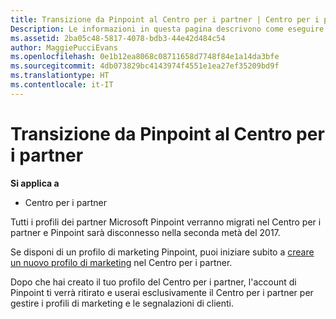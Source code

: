 ```yaml
---
title: Transizione da Pinpoint al Centro per i partner | Centro per i partner
Description: Le informazioni in questa pagina descrivono come eseguire la transizione da Pinpoint al Centro per i partner.
ms.assetid: 2ba05c48-5817-4078-bdb3-44e42d484c54
author: MaggiePucciEvans
ms.openlocfilehash: 0e1b12ea8068c08711658d7748f84e1a14da3bfe
ms.sourcegitcommit: 4db073829bc4143974f4551e1ea27ef35209bd9f
ms.translationtype: HT
ms.contentlocale: it-IT
---
```

# <a name="transition-from-pinpoint-to-partner-center"></a>Transizione da Pinpoint al Centro per i partner

**Si applica a**

-  Centro per i partner

Tutti i profili dei partner Microsoft Pinpoint verranno migrati nel Centro per i partner e Pinpoint sarà disconnesso nella seconda metà del 2017. 

Se disponi di un profilo di marketing Pinpoint, puoi iniziare subito a [creare un nuovo profilo di marketing](create-a-marketing-profile.md) nel Centro per i partner.

Dopo che hai creato il tuo profilo del Centro per i partner, l'account di Pinpoint ti verrà ritirato e userai esclusivamente il Centro per i partner per gestire i profili di marketing e le segnalazioni di clienti.
